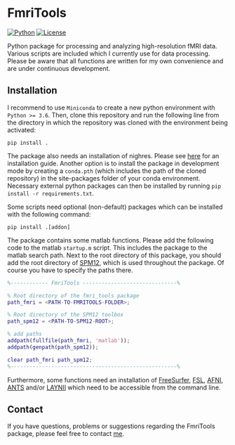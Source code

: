 FmriTools
===

[![Python](https://img.shields.io/badge/Python-3.6%2B-blue)](https://github.com/haenelt/FmriTools)
[![License](https://img.shields.io/github/license/haenelt/FmriTools)](https://www.gnu.org/licenses/gpl-3.0)

Python package for processing and analyzing high-resolution fMRI data. Various scripts are included which I currently use for data processing. Please be aware that all functions are written for my own convenience and are under continuous development.

## Installation
I recommend to use `Miniconda` to create a new python environment with `Python >= 3.6`. Then, clone this repository and run the following line from the directory in which the repository was cloned with the environment being activated:

```
pip install .
```

The package also needs an installation of nighres. Please see [here](https://nighres.readthedocs.io/en/latest/installation.html) for an installation guide. Another option is to install the package in development mode by creating a `conda.pth` (which includes the path of the cloned repository) in the site-packages folder of your conda environment. Necessary external python packages can then be installed by running `pip install -r requirements.txt`.

Some scripts need optional (non-default) packages which can be installed with the following command:

```
pip install .[addon]
```

The package contains some matlab functions. Please add the following code to the matlab `startup.m` script. This includes the package to the matlab search path. Next to the root directory of this package, you should add the root directory of [SPM12](https://www.fil.ion.ucl.ac.uk/spm/software/spm12/), which is used throughout the package. Of course you have to specify the paths there.

```matlab
%------------ FmriTools ------------------------------%

% Root directory of the fmri_tools package
path_fmri = <PATH-TO-FMRITOOLS-FOLDER>;

% Root directory of the SPM12 toolbox
path_spm12 = <PATH-TO-SPM12-ROOT>;

% add paths
addpath(fullfile(path_fmri, 'matlab'));
addpath(genpath(path_spm12));

clear path_fmri path_spm12;
%-----------------------------------------------------%
```

Furthermore, some functions need an installation of [FreeSurfer](https://surfer.nmr.mgh.harvard.edu/), [FSL](https://fsl.fmrib.ox.ac.uk/fsl/fslwiki/), [AFNI](https://afni.nimh.nih.gov/), [ANTS](https://www.nitrc.org/projects/ants) and/or [LAYNII](https://github.com/layerfMRI/LAYNII) which need to be accessible from the command line.

## Contact
If you have questions, problems or suggestions regarding the FmriTools package, please feel free to contact [me](mailto:daniel.haenelt@gmail.com).

